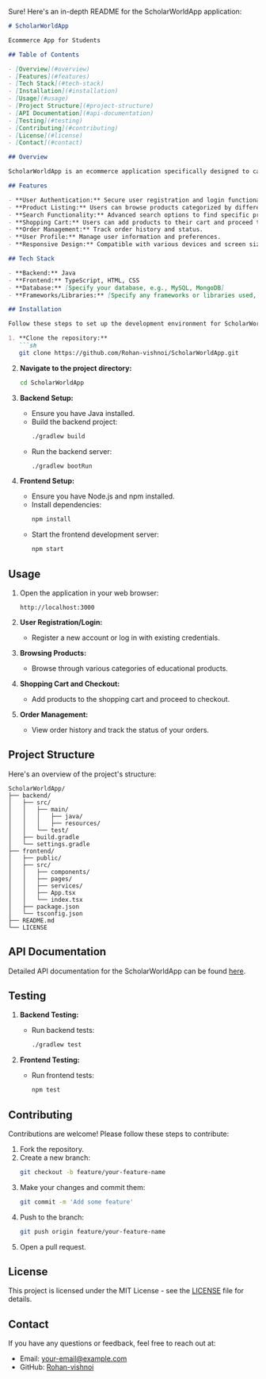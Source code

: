 Sure! Here's an in-depth README for the ScholarWorldApp application:

```markdown
# ScholarWorldApp

Ecommerce App for Students

## Table of Contents

- [Overview](#overview)
- [Features](#features)
- [Tech Stack](#tech-stack)
- [Installation](#installation)
- [Usage](#usage)
- [Project Structure](#project-structure)
- [API Documentation](#api-documentation)
- [Testing](#testing)
- [Contributing](#contributing)
- [License](#license)
- [Contact](#contact)

## Overview

ScholarWorldApp is an ecommerce application specifically designed to cater to the needs of students. It provides a platform where students can buy and sell products related to their educational requirements. The application includes various features such as user authentication, product listing, shopping cart, and order tracking.

## Features

- **User Authentication:** Secure user registration and login functionality.
- **Product Listing:** Users can browse products categorized by different educational needs.
- **Search Functionality:** Advanced search options to find specific products quickly.
- **Shopping Cart:** Users can add products to their cart and proceed to checkout.
- **Order Management:** Track order history and status.
- **User Profile:** Manage user information and preferences.
- **Responsive Design:** Compatible with various devices and screen sizes.

## Tech Stack

- **Backend:** Java
- **Frontend:** TypeScript, HTML, CSS
- **Database:** [Specify your database, e.g., MySQL, MongoDB]
- **Frameworks/Libraries:** [Specify any frameworks or libraries used, e.g., Spring Boot, React]

## Installation

Follow these steps to set up the development environment for ScholarWorldApp:

1. **Clone the repository:**
   ```sh
   git clone https://github.com/Rohan-vishnoi/ScholarWorldApp.git
   ```

2. **Navigate to the project directory:**
   ```sh
   cd ScholarWorldApp
   ```

3. **Backend Setup:**
   - Ensure you have Java installed.
   - Build the backend project:
     ```sh
     ./gradlew build
     ```
   - Run the backend server:
     ```sh
     ./gradlew bootRun
     ```

4. **Frontend Setup:**
   - Ensure you have Node.js and npm installed.
   - Install dependencies:
     ```sh
     npm install
     ```
   - Start the frontend development server:
     ```sh
     npm start
     ```

## Usage

1. Open the application in your web browser:
   ```
   http://localhost:3000
   ```

2. **User Registration/Login:**
   - Register a new account or log in with existing credentials.

3. **Browsing Products:**
   - Browse through various categories of educational products.

4. **Shopping Cart and Checkout:**
   - Add products to the shopping cart and proceed to checkout.

5. **Order Management:**
   - View order history and track the status of your orders.

## Project Structure

Here's an overview of the project's structure:

```
ScholarWorldApp/
├── backend/
│   ├── src/
│   │   ├── main/
│   │   │   ├── java/
│   │   │   ├── resources/
│   │   └── test/
│   ├── build.gradle
│   └── settings.gradle
├── frontend/
│   ├── public/
│   ├── src/
│   │   ├── components/
│   │   ├── pages/
│   │   ├── services/
│   │   ├── App.tsx
│   │   └── index.tsx
│   ├── package.json
│   └── tsconfig.json
├── README.md
└── LICENSE
```

## API Documentation

Detailed API documentation for the ScholarWorldApp can be found [here](link-to-api-docs).

## Testing

1. **Backend Testing:**
   - Run backend tests:
     ```sh
     ./gradlew test
     ```

2. **Frontend Testing:**
   - Run frontend tests:
     ```sh
     npm test
     ```

## Contributing

Contributions are welcome! Please follow these steps to contribute:

1. Fork the repository.
2. Create a new branch:
   ```sh
   git checkout -b feature/your-feature-name
   ```
3. Make your changes and commit them:
   ```sh
   git commit -m 'Add some feature'
   ```
4. Push to the branch:
   ```sh
   git push origin feature/your-feature-name
   ```
5. Open a pull request.

## License

This project is licensed under the MIT License - see the [LICENSE](LICENSE) file for details.

## Contact

If you have any questions or feedback, feel free to reach out at:
- Email: [your-email@example.com](mailto:your-email@example.com)
- GitHub: [Rohan-vishnoi](https://github.com/Rohan-vishnoi)
```

